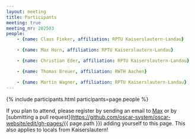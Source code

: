 ```yaml
---
layout: meeting
title: Participants
meeting: true
meeting_nr: 202503
people:
    - {name: Claus Fieker, affiliation: RPTU Kaiserslautern-Landau}

    - {name: Max Horn, affiliation: RPTU Kaiserslautern-Landau}

    - {name: Christian Eder, affiliation: RPTU Kaiserslautern-Landau}

    - {name: Thomas Breuer, affiliation: RWTH Aachen}

    - {name: Martin Wagner, affiliation: RPTU Kaiserslautern-Landau}
---
```


{% include participants.html participants=page.people %}

If you plan to attend, please register by sending an email
to [Max](mailto:mhorn@rptu.de) or by
[submitting a pull request](https://github.com/oscar-system/oscar-website/edit/gh-pages/{{ page.path }})
adding yourself to this page.
This also applies to locals from Kaiserslautern!

